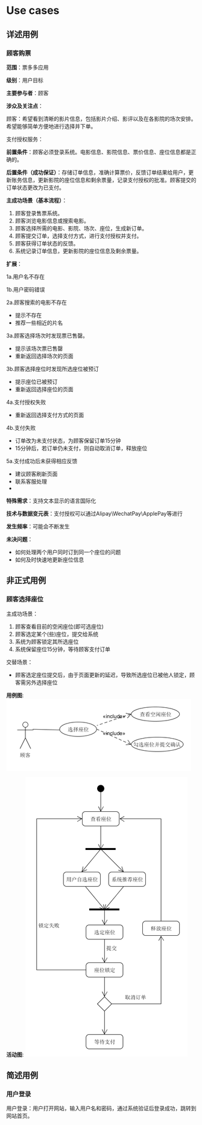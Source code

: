 # Use cases
## 详述用例
### 顾客购票

**范围**：票多多应用

**级别**：用户目标

**主要参与者**：顾客

**涉众及关注点**：

顾客：希望看到清晰的影片信息，包括影片介绍、影评以及在各影院的场次安排。希望能够简单方便地进行选择并下单。

支付授权服务：

**前置条件**：顾客必须登录系统。电影信息、影院信息、票价信息、座位信息都是正确的。

**后置条件（成功保证）**：存储订单信息，准确计算票价，反馈订单结果给用户，更新账务信息，更新影院的座位信息和剩余票量，记录支付授权的批准。顾客提交的订单状态更改为已支付。

**主成功场景（基本流程）**：

1. 顾客登录售票系统。
2. 顾客浏览电影信息或搜索电影。
3. 顾客选择所需的电影、影院、场次、座位，生成新订单。
4. 顾客提交订单，选择支付方式，进行支付授权并支付。
5. 顾客获得订单状态的反馈。
6. 系统记录订单信息，更新影院的座位信息及剩余票量。

**扩展**：

1a.用户名不存在

1b.用户密码错误

2a.顾客搜索的电影不存在

- 提示不存在
- 推荐一些相近的片名

3a.顾客选择场次时发现票已售罄。

- 提示该场次票已售罄
- 重新返回选择场次的页面

3b.顾客选择座位时发现所选座位被预订

- 提示座位已被预订
- 重新返回选择座位的页面

4a.支付授权失败

- 重新返回选择支付方式的页面

4b.支付失败

- 订单改为未支付状态，为顾客保留订单15分钟
- 15分钟后，若订单仍未支付，则自动取消订单，释放座位

5a.支付成功后未获得相应反馈

- 建议顾客刷新页面
- 联系客服处理
- 
**特殊需求**：支持文本显示的语言国际化

**技术与数据变元表**：支付授权可以通过Alipay\WechatPay\ApplePay等进行

**发生频率**：可能会不断发生

**未决问题**：

- 如何处理两个用户同时订到同一个座位的问题
- 如何及时快速地更新座位信息

## 非正式用例

### 顾客选择座位

主成功场景：

1. 顾客查看目前的空闲座位(即可选座位)
2. 顾客选定某个(些)座位，提交给系统
3. 系统为顾客锁定其所选座位
4. 系统保留座位15分钟，等待顾客支付订单

交替场景：

- 顾客选定座位提交后，由于页面更新的延迟，导致所选座位已被他人锁定，顾客需另外选择座位

**用例图**:
![img](https://github.com/YeungLy/Test/blob/master/%E9%9D%9E%E6%AD%A3%E5%BC%8F%E7%94%A8%E4%BE%8B%E5%9B%BE.png?raw=true)

**活动图**:
![img](https://github.com/YeungLy/Test/blob/master/%E6%B4%BB%E5%8A%A8%E5%9B%BE.png?raw=true)

## 简述用例

### 用户登录

用户登录：用户打开网站，输入用户名和密码，通过系统验证后登录成功，跳转到网站首页。
